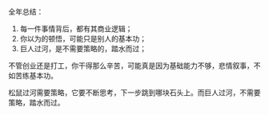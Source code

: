 全年总结：

1. 每一件事情背后，都有其商业逻辑；
2. 你以为的顿悟，可能只是别人的基本功；
3. 巨人过河，是不需要策略的，踏水而过；

不管创业还是打工，你干得那么辛苦，可能真是因为基础能力不够，悲情叙事，不如苦练基本功。

松鼠过河需要策略，它要不断思考，下一步跳到哪块石头上。而巨人过河，不需要策略，踏水而过。

